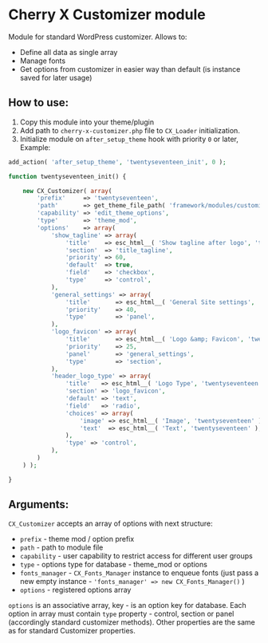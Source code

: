 # Cherry X Customizer module

Module for standard WordPress customizer. Allows to:

* Define all data as single array
* Manage fonts
* Get options from customizer in easier way than default (is instance saved for later usage)

## How to use:

1. Copy this module into your theme/plugin
2. Add path to `cherry-x-customizer.php` file to `CX_Loader` initialization.
3. Initialize module on `after_setup_theme` hook with priority `0` or later, Example:

```php
add_action( 'after_setup_theme', 'twentyseventeen_init', 0 );

function twentyseventeen_init() {

	new CX_Customizer( array(
		'prefix'     => 'twentyseventeen',
		'path'       => get_theme_file_path( 'framework/modules/customizer/' ),
		'capability' => 'edit_theme_options',
		'type'       => 'theme_mod',
		'options'    => array(
			'show_tagline' => array(
				'title'    => esc_html__( 'Show tagline after logo', 'twentyseventeen' ),
				'section'  => 'title_tagline',
				'priority' => 60,
				'default'  => true,
				'field'    => 'checkbox',
				'type'     => 'control',
			),
			'general_settings' => array(
				'title'       => esc_html__( 'General Site settings', 'twentyseventeen' ),
				'priority'    => 40,
				'type'        => 'panel',
			),
			'logo_favicon' => array(
				'title'       => esc_html__( 'Logo &amp; Favicon', 'twentyseventeen' ),
				'priority'    => 25,
				'panel'       => 'general_settings',
				'type'        => 'section',
			),
			'header_logo_type' => array(
				'title'   => esc_html__( 'Logo Type', 'twentyseventeen' ),
				'section' => 'logo_favicon',
				'default' => 'text',
				'field'   => 'radio',
				'choices' => array(
					'image' => esc_html__( 'Image', 'twentyseventeen' ),
					'text'  => esc_html__( 'Text', 'twentyseventeen' ),
				),
				'type' => 'control',
			),
		)
	) );

}
```

## Arguments:
`CX_Customizer` accepts an array of options with next structure:
* `prefix`        - theme mod / option prefix
* `path`          - path to module file
* `capability`    - user capability to restrict access for different user groups
* `type`          - options type for database - theme_mod or options
* `fonts_manager` - `CX_Fonts_Manager` instance to enqueue fonts (just pass a new empty instance - `'fonts_manager' => new CX_Fonts_Manager()` )
* `options`       - registered options array

`options` is an associative array, key - is an option key for database. Each option in array must contain `type` property - control, section or panel (accordingly standard customizer methods). 
Other properties are the same as for standard Customizer properties.
